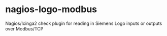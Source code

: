 # nagios-logo-modbus
Nagios/Icinga2 check plugin for reading in Siemens Logo inputs or outputs over Modbus/TCP
